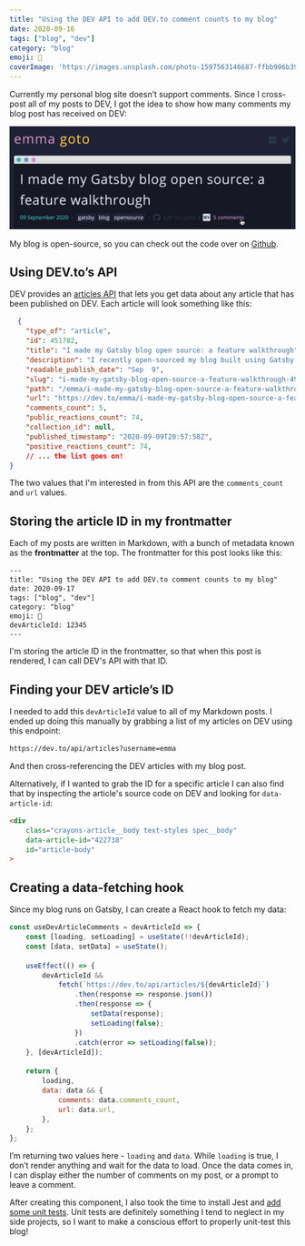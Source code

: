 ```yaml
---
title: "Using the DEV API to add DEV.to comment counts to my blog"
date: 2020-09-16
tags: ["blog", "dev"]
category: "blog"
emoji: 💬
coverImage: 'https://images.unsplash.com/photo-1597563146687-ffbb906b394e?ixlib=rb-1.2.1&ixid=eyJhcHBfaWQiOjEyMDd9&auto=format&fit=crop&w=1947&q=80'
---
```


Currently my personal blog site doesn’t support comments. Since I cross-post all of my posts to DEV, I got the idea to show how many comments my blog post has received on DEV:

![](./comments-feature.png)

My blog is open-source, so you can check out the code over on [Github](https://github.com/emgoto/emgoto.com/blob/master/src/components/content/comments/index.js).

## Using DEV.to’s API
DEV provides an [articles API](https://docs.dev.to/api/#tag/articles) that lets you get data about any article that has been published on DEV. Each article will look something like this:

```json
  {
    "type_of": "article",
    "id": 451782,
    "title": "I made my Gatsby blog open source: a feature walkthrough",
    "description": "I recently open-sourced my blog built using Gatsby! This post will walk you through why I chose Gatsb...",
    "readable_publish_date": "Sep  9",
    "slug": "i-made-my-gatsby-blog-open-source-a-feature-walkthrough-49oe",
    "path": "/emma/i-made-my-gatsby-blog-open-source-a-feature-walkthrough-49oe",
    "url": "https://dev.to/emma/i-made-my-gatsby-blog-open-source-a-feature-walkthrough-49oe",
    "comments_count": 5,
    "public_reactions_count": 74,
    "collection_id": null,
    "published_timestamp": "2020-09-09T20:57:58Z",
    "positive_reactions_count": 74,
    // ... the list goes on!
}
```

The two values that I'm interested in from this API are the `comments_count` and `url` values.

## Storing the article ID in my frontmatter

Each of my posts are written in Markdown, with a bunch of metadata known as the **frontmatter** at the top. The frontmatter for this post looks like this:

```
---
title: "Using the DEV API to add DEV.to comment counts to my blog"
date: 2020-09-17
tags: ["blog", "dev"]
category: "blog"
emoji: 💬
devArticleId: 12345
---
```

I'm storing the article ID in the frontmatter, so that when this post is rendered, I can call DEV's API with that ID.

## Finding your DEV article’s ID

I needed to add this `devArticleId` value to all of my Markdown posts. I ended up doing this manually by grabbing a list of my articles on DEV using this endpoint:

```html
https://dev.to/api/articles?username=emma
```

And then cross-referencing the DEV articles with my blog post.

Alternatively, if I wanted to grab the ID for a specific article I can also find that by inspecting the article's source code on DEV and looking for `data-article-id`:

```html
<div 
    class="crayons-article__body text-styles spec__body"
    data-article-id="422738"
    id="article-body"
>
```
## Creating a data-fetching hook
Since my blog runs on Gatsby, I can create a React hook to fetch my data:
```js
const useDevArticleComments = devArticleId => {
    const [loading, setLoading] = useState(!!devArticleId);
    const [data, setData] = useState();

    useEffect(() => {
        devArticleId &&
            fetch(`https://dev.to/api/articles/${devArticleId}`)
                .then(response => response.json())
                .then(response => {
                    setData(response);
                    setLoading(false);
                })
                .catch(error => setLoading(false));
    }, [devArticleId]);

    return {
        loading,
        data: data && {
            comments: data.comments_count,
            url: data.url,
        },
    };
};
```

I’m returning two values here - `loading` and `data`. While `loading` is true, I don’t render anything and wait for the data to load. Once the data comes in, I can display either the number of comments on my post, or a prompt to leave a comment.

After creating this component, I also took the time to install Jest and [add some unit tests](https://github.com/emgoto/emgoto.com/blob/master/src/components/content/comments/test.js). Unit tests are definitely something I tend to neglect in my side projects, so I want to make a conscious effort to properly unit-test this blog!